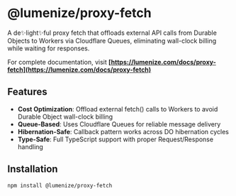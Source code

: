 # @lumenize/proxy-fetch

A de✨light✨ful proxy fetch that offloads external API calls from Durable Objects to Workers via Cloudflare Queues, eliminating wall-clock billing while waiting for responses.

For complete documentation, visit **[https://lumenize.com/docs/proxy-fetch](https://lumenize.com/docs/proxy-fetch)**

## Features

- **Cost Optimization**: Offload external fetch() calls to Workers to avoid Durable Object wall-clock billing
- **Queue-Based**: Uses Cloudflare Queues for reliable message delivery
- **Hibernation-Safe**: Callback pattern works across DO hibernation cycles
- **Type-Safe**: Full TypeScript support with proper Request/Response handling

## Installation

```bash
npm install @lumenize/proxy-fetch
```
